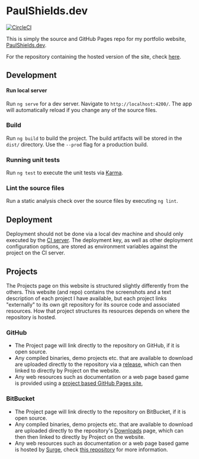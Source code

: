 # PaulShields.dev

[![CircleCI](https://circleci.com/gh/Pkshields/PaulShields.dev.svg?style=shield)](https://circleci.com/gh/Pkshields/PaulShields.dev)

This is simply the source and GitHub Pages repo for my portfolio website, [PaulShields.dev](https://paulshields.dev).

For the repository containing the hosted version of the site, check [here](https://github.com/Pkshields/pkshields.github.io).

## Development

#### Run local server

Run `ng serve` for a dev server. Navigate to `http://localhost:4200/`. The app will automatically reload if you change any of the source files.

### Build

Run `ng build` to build the project. The build artifacts will be stored in the `dist/` directory. Use the `--prod` flag for a production build.

### Running unit tests

Run `ng test` to execute the unit tests via [Karma](https://karma-runner.github.io).

### Lint the source files

Run a static analysis check over the source files by executing `ng lint`.

## Deployment

Deployment should not be done via a local dev machine and should only executed by the [CI server](https://circleci.com/gh/Pkshields/PaulShields.dev). The deployment key, as well as other deployment configuration options, are stored as environment variables against the project on the CI server.

## Projects

The Projects page on this website is structured slightly differently from the others. This website (and repo) contains the screenshots and a text description of each project I have available, but each project links "externally" to its own git repository for its source code and associated resources. How that project structures its resources depends on where the repository is hosted.

### GitHub

- The Project page will link directly to the repository on GitHub, if it is open source.
- Any compiled binaries, demo projects etc. that are available to download are uploaded directly to the repository via a [release](https://help.github.com/en/articles/creating-releases), which can then linked to directly by Project on the website.
- Any web resources such as documentation or a web page based game is provided using a [project based GitHub Pages site](https://pages.github.com/),

### BitBucket

- The Project page will link directly to the repository on BitBucket, if it is open source.
- Any compiled binaries, demo projects etc. that are available to download are uploaded directly to the repository's [Downloads](https://bitbucket.org/blog/new-feature-downloads) page, which can then then linked to directly by Project on the website.
- Any web resources such as documentation or a web page based game is hosted by [Surge](https://surge.sh/), check [this repository](https://bitbucket.org/blog/new-feature-downloads) for more information.
